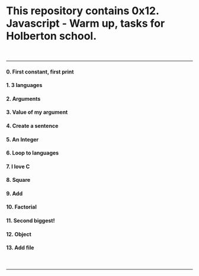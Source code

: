 <h1>This repository contains 0x12. Javascript - Warm up, tasks for Holberton school.</h1>
<br>
<hr>
<h4>0. First constant, first print</h4>
<h4>1. 3 languages</h4>
<h4>2. Arguments</h4>
<h4>3. Value of my argument</h4>
<h4>4. Create a sentence</h4>
<h4>5. An Integer</h4>
<h4>6. Loop to languages</h4>
<h4>7. I love C</h4>
<h4>8. Square</h4>
<h4>9. Add</h4>
<h4>10. Factorial</h4>
<h4>11. Second biggest!</h4>
<h4>12. Object</h4>
<h4>13. Add file</h4>
<br>
<hr>
